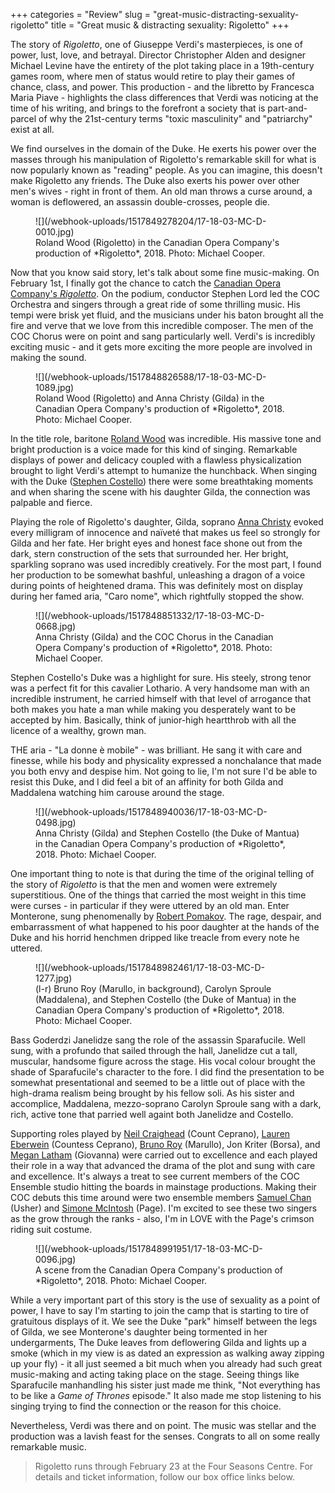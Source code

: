 +++
categories = "Review"
slug = "great-music-distracting-sexuality-rigoletto"
title = "Great music &amp; distracting sexuality: Rigoletto"
+++

The story of *Rigoletto*, one of Giuseppe Verdi's masterpieces, is one of power, lust, love, and betrayal. Director Christopher Alden and designer Michael Levine have the entirety of the plot taking place in a 19th-century games room, where men of status would retire to play their games of chance, class, and power. This production - and the libretto by Francesca Maria Piave - highlights the class differences that Verdi was noticing at the time of his writing, and brings to the forefront a society that is part-and-parcel of why the 21st-century terms "toxic masculinity" and "patriarchy" exist at all. 

We find ourselves in the domain of the Duke. He exerts his power over the masses through his manipulation of Rigoletto's remarkable skill for what is now popularly known as "reading" people. As you can imagine, this doesn't make Rigoletto any friends. The Duke also exerts his power over other men's wives - right in front of them. An old man throws a curse around, a woman is deflowered, an assassin double-crosses, people die. 

<figure data-type="image">
![](/webhook-uploads/1517849278204/17-18-03-MC-D-0010.jpg)
<figcaption>Roland Wood (Rigoletto) in the Canadian Opera Company's production of *Rigoletto*, 2018. Photo: Michael Cooper.</figcaption>
</figure>

Now that you know said story, let's talk about some fine music-making. On February 1st, I finally got the chance to catch the [Canadian Opera Company's *Rigoletto*](https://www.coc.ca/productions/13071). On the podium, conductor Stephen Lord led the COC Orchestra and singers through a great ride of some thrilling music. His tempi were brisk yet fluid, and the musicians under his baton brought all the fire and verve that we love from this incredible composer. The men of the COC Chorus were on point and sang particularly well. Verdi's is incredibly exciting music - and it gets more exciting the more people are involved in making the sound. 

<figure data-type="image">
![](/webhook-uploads/1517848826588/17-18-03-MC-D-1089.jpg)
<figcaption>Roland Wood (Rigoletto) and Anna Christy (Gilda) in the Canadian Opera Company's production of *Rigoletto*, 2018. Photo: Michael Cooper.</figcaption>
</figure>

In the title role, baritone [Roland Wood](/scene/people/roland-wood/) was incredible. His massive tone and bright production is a voice made for this kind of singing. Remarkable displays of power and delicacy coupled with a flawless physicalization brought to light Verdi's attempt to humanize the hunchback. When singing with the Duke ([Stephen Costello](/scene/people/stephen-costello/)) there were some breathtaking moments and when sharing the scene with his daughter Gilda, the connection was palpable and fierce. 

Playing the role of Rigoletto's daughter, Gilda, soprano [Anna Christy](/scene/people/anna-christy/) evoked every milligram of innocence and naïveté that makes us feel so strongly for Gilda and her fate. Her bright eyes and honest face shone out from the dark, stern construction of the sets that surrounded her. Her bright, sparkling soprano was used incredibly creatively. For the most part, I found her production to be somewhat bashful, unleashing a dragon of a voice during points of heightened drama. This was definitely most on display during her famed aria, "Caro nome", which rightfully stopped the show. 

<figure data-type="image">
![](/webhook-uploads/1517848851332/17-18-03-MC-D-0668.jpg)
<figcaption>Anna Christy (Gilda) and the COC Chorus in the Canadian Opera Company's production of *Rigoletto*, 2018. Photo: Michael Cooper.</figcaption>
</figure>

Stephen Costello's Duke was a highlight for sure. His steely, strong tenor was a perfect fit for this cavalier Lothario. A very handsome man with an incredible instrument, he carried himself with that level of arrogance that both makes you hate a man while making you desperately want to be accepted by him. Basically, think of junior-high heartthrob with all the licence of a wealthy, grown man. 

THE aria - "La donne è mobile" - was brilliant. He sang it with care and finesse, while his body and physicality expressed a nonchalance that made you both envy and despise him. Not going to lie, I'm not sure I'd be able to resist this Duke, and I did feel a bit of an affinity for both Gilda and Maddalena watching him carouse around the stage.

<figure data-type="image">
![](/webhook-uploads/1517848940036/17-18-03-MC-D-0498.jpg)
<figcaption>Anna Christy (Gilda) and Stephen Costello (the Duke of Mantua) in the Canadian Opera Company's production of *Rigoletto*, 2018. Photo: Michael Cooper.</figcaption>
</figure>

One important thing to note is that during the time of the original telling of the story of *Rigoletto* is that the men and women were extremely superstitious. One of the things that carried the most weight in this time were curses - in particular if they were uttered by an old man. Enter Monterone, sung phenomenally by [Robert Pomakov](/scene/people/robert-pomakov/). The rage, despair, and embarrassment of what happened to his poor daughter at the hands of the Duke and his horrid henchmen dripped like treacle from every note he uttered. 

<figure data-type="image">
![](/webhook-uploads/1517848982461/17-18-03-MC-D-1277.jpg)
<figcaption>(l-r) Bruno Roy (Marullo, in background), Carolyn Sproule (Maddalena), and Stephen Costello (the Duke of Mantua) in the Canadian Opera Company's production of *Rigoletto*, 2018. Photo: Michael Cooper.</figcaption>
</figure>

Bass Goderdzi Janelidze sang the role of the assassin Sparafucile. Well sung, with a profundo that sailed through the hall, Janelidze cut a tall, muscular, handsome figure across the stage. His vocal colour brought the shade of Sparafucile's character to the fore. I did find the presentation to be somewhat presentational and seemed to be a little out of place with the high-drama realism being brought by his fellow soli. As his sister and accomplice, Maddalena, mezzo-soprano Carolyn Sproule sang with a dark, rich, active tone that parried well againt both Janelidze and Costello. 

Supporting roles played by [Neil Craighead](/scene/people/neil-craighead/) (Count Ceprano), [Lauren Eberwein](/scene/people/lauren-eberwein/) (Countess Ceprano), [Bruno Roy](/scene/people/bruno-roy/) (Marullo), Jon Kriter (Borsa), and [Megan Latham](/scene/people/megan-latham/) (Giovanna) were carried out to excellence and each played their role in a way that advanced the drama of the plot and sung with care and excellence. It's always a treat to see current members of the COC Ensemble studio hitting the boards in mainstage productions. Making their COC debuts this time around were two ensemble members [Samuel Chan](/scene/people/samuel-chan/) (Usher) and [Simone McIntosh](/scene/people/simone-mcintosh/) (Page). I'm excited to see these two singers as the grow through the ranks - also, I'm in LOVE with the Page's crimson riding suit costume. 

<figure data-type="image">
![](/webhook-uploads/1517848991951/17-18-03-MC-D-0096.jpg)
<figcaption>A scene from the Canadian Opera Company's production of *Rigoletto*, 2018. Photo: Michael Cooper.</figcaption>
</figure>

While a very important part of this story is the use of sexuality as a point of power, I have to say I'm starting to join the camp that is starting to tire of gratuitous displays of it. We see the Duke "park" himself between the legs of Gilda, we see Monterone's daughter being tormented in her undergarments, The Duke leaves from deflowering Gilda and lights up a smoke (which in my view is as dated an expression as walking away zipping up your fly) - it all just seemed a bit much when you already had such great music-making and acting taking place on the stage. Seeing things like Sparafucile manhandling his sister just made me think, "Not everything has to be like a *Game of Thrones* episode." It also made me stop listening to his singing trying to find the connection or the reason for this choice. 

Nevertheless, Verdi was there and on point. The music was stellar and the production was a lavish feast for the senses. Congrats to all on some really remarkable music.

>Rigoletto runs through February 23 at the Four Seasons Centre. For details and ticket information, follow our box office links below.
